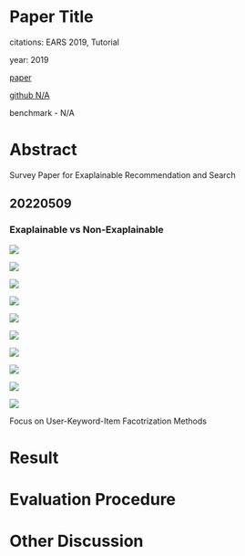 # Paper Title

citations: EARS 2019, Tutorial

year: 2019

[paper](http://yongfeng.me/attach/ears-tutorial.pdf)

[github N/A](link2)

benchmark - N/A

# Abstract

Survey Paper for Exaplainable Recommendation and Search

## 20220509

### Exaplainable vs Non-Exaplainable

<img src='../asset/ear_1.png'></img>

<img src='../asset/ear_2.png'></img>

<img src='../asset/ear_3.png'></img>

<img src='../asset/ear_4.png'></img>

<img src='../asset/ear_5.png'></img>

<img src='../asset/ear_6.png'></img>

<img src='../asset/ear_7.png'></img>

<img src='../asset/ear_8.png'></img>

<img src='../asset/ear_9.png'></img>

<img src='../asset/ear_10.png'></img>




Focus on User-Keyword-Item Facotrization Methods

# Result

# Evaluation Procedure

# Other Discussion
